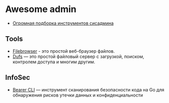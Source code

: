 # Awesome admin

- [Огромная подборка инструментов сисадмина](/collections/inner/sysadmin_tools_collection_1.md)

## Tools

- [Filebrowser](https://github.com/filebrowser/filebrowser) - это простой веб-браузер файлов.
- [Dufs](https://github.com/sigoden/dufs) — это простой файловый сервер с загрузкой, поиском, контролем доступа и многим другим.

## InfoSec

- [Bearer CLI](https://github.com/Bearer/bearer#golang) — инструмент сканирования безопасности кода на Go для обнаружения рисков утечки данных и конфиденциальности
